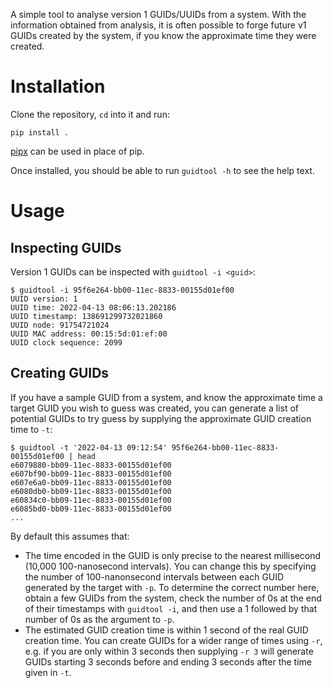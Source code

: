 A simple tool to analyse version 1 GUIDs/UUIDs from a system. With the information obtained from analysis, it is often possible to forge future v1 GUIDs created by the system, if you know the approximate time they were created.

# Installation
Clone the repository, `cd` into it and run:
```
pip install .
```
[pipx](https://github.com/pypa/pipx) can be used in place of pip.

Once installed, you should be able to run `guidtool -h` to see the help text.

# Usage
## Inspecting GUIDs
Version 1 GUIDs can be inspected with `guidtool -i <guid>`:
```
$ guidtool -i 95f6e264-bb00-11ec-8833-00155d01ef00
UUID version: 1
UUID time: 2022-04-13 08:06:13.202186
UUID timestamp: 138691299732021860
UUID node: 91754721024
UUID MAC address: 00:15:5d:01:ef:00
UUID clock sequence: 2099
```

## Creating GUIDs
If you have a sample GUID from a system, and know the approximate time a target GUID you wish to guess was created, you can generate a list of potential GUIDs to try guess by supplying the approximate GUID creation time to `-t`:
```
$ guidtool -t '2022-04-13 09:12:54' 95f6e264-bb00-11ec-8833-00155d01ef00 | head
e6079880-bb09-11ec-8833-00155d01ef00
e607bf90-bb09-11ec-8833-00155d01ef00
e607e6a0-bb09-11ec-8833-00155d01ef00
e6080db0-bb09-11ec-8833-00155d01ef00
e60834c0-bb09-11ec-8833-00155d01ef00
e6085bd0-bb09-11ec-8833-00155d01ef00
...
```

By default this assumes that:
- The time encoded in the GUID is only precise to the nearest millisecond (10,000 100-nanosecond intervals). You can change this by specifying the number of 100-nanonsecond intervals between each GUID generated by the target with `-p`. To determine the correct number here, obtain a few GUIDs from the system, check the number of 0s at the end of their timestamps with `guidtool -i`, and then use a 1 followed by that number of 0s as the argument to `-p`.
- The estimated GUID creation time is within 1 second of the real GUID creation time. You can create GUIDs for a wider range of times using `-r`, e.g. if you are only within 3 seconds then supplying `-r 3` will generate GUIDs starting 3 seconds before and ending 3 seconds after the time given in `-t`.
